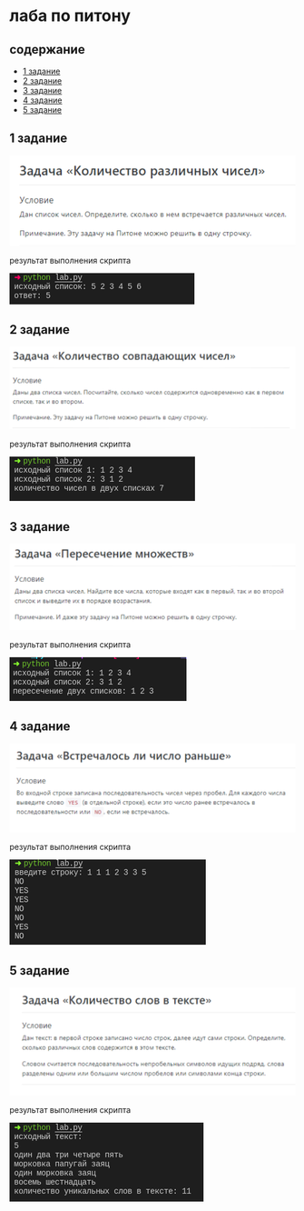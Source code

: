 # лаба по питону

## содержание

* [1 задание](#1-задание)
* [2 задание](#2-задание)
* [3 задание](#3-задание)
* [4 задание](#4-задание)
* [5 задание](#5-задание)

## 1 задание

![задание 1](documentation/1-задание/задание.png)

результат выполнения скрипта

![скрин 1](documentation/1-задание/скрин.png)

## 2 задание

![задание 2](documentation/2-задание/задание.png)

результат выполнения скрипта

![скрин 2](documentation/2-задание/скрин.png)

## 3 задание

![задание 3](documentation/3-задание/задание.png)

результат выполнения скрипта

![скрин 3](documentation/3-задание/скрин.png)

## 4 задание

![задание 4.1](documentation/4-задание/задание.png)

результат выполнения скрипта

![скрин 1](documentation/4-задание/скрин.png)

## 5 задание

![задание 5](documentation/5-задание/задание.png)

результат выполнения скрипта

![скрин 5](documentation/5-задание/скрин.png)
